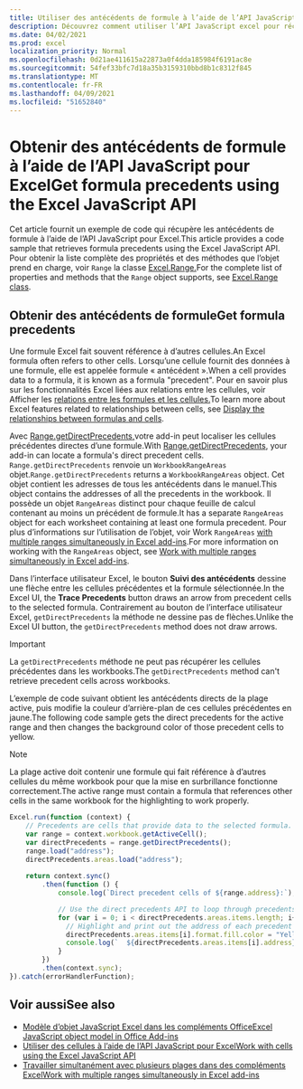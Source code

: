 ```yaml
---
title: Utiliser des antécédents de formule à l’aide de l’API JavaScript pour Excel
description: Découvrez comment utiliser l’API JavaScript excel pour récupérer les antécédents de formule.
ms.date: 04/02/2021
ms.prod: excel
localization_priority: Normal
ms.openlocfilehash: 0d21ae411615a22873a0f4dda185984f6191ac8e
ms.sourcegitcommit: 54fef33bfc7d18a35b3159310bbd8b1c8312f845
ms.translationtype: MT
ms.contentlocale: fr-FR
ms.lasthandoff: 04/09/2021
ms.locfileid: "51652840"
---
```

# <a name="get-formula-precedents-using-the-excel-javascript-api"></a><span data-ttu-id="78aa0-103">Obtenir des antécédents de formule à l’aide de l’API JavaScript pour Excel</span><span class="sxs-lookup"><span data-stu-id="78aa0-103">Get formula precedents using the Excel JavaScript API</span></span>

<span data-ttu-id="78aa0-104">Cet article fournit un exemple de code qui récupère les antécédents de formule à l’aide de l’API JavaScript pour Excel.</span><span class="sxs-lookup"><span data-stu-id="78aa0-104">This article provides a code sample that retrieves formula precedents using the Excel JavaScript API.</span></span> <span data-ttu-id="78aa0-105">Pour obtenir la liste complète des propriétés et des méthodes que l’objet prend en charge, voir `Range` la classe [Excel.Range.](/javascript/api/excel/excel.range)</span><span class="sxs-lookup"><span data-stu-id="78aa0-105">For the complete list of properties and methods that the `Range` object supports, see [Excel.Range class](/javascript/api/excel/excel.range).</span></span>

## <a name="get-formula-precedents"></a><span data-ttu-id="78aa0-106">Obtenir des antécédents de formule</span><span class="sxs-lookup"><span data-stu-id="78aa0-106">Get formula precedents</span></span>

<span data-ttu-id="78aa0-107">Une formule Excel fait souvent référence à d’autres cellules.</span><span class="sxs-lookup"><span data-stu-id="78aa0-107">An Excel formula often refers to other cells.</span></span> <span data-ttu-id="78aa0-108">Lorsqu’une cellule fournit des données à une formule, elle est appelée formule « antécédent ».</span><span class="sxs-lookup"><span data-stu-id="78aa0-108">When a cell provides data to a formula, it is known as a formula "precedent".</span></span> <span data-ttu-id="78aa0-109">Pour en savoir plus sur les fonctionnalités Excel liées aux relations entre les cellules, voir Afficher les [relations entre les formules et les cellules.](https://support.microsoft.com/office/display-the-relationships-between-formulas-and-cells-a59bef2b-3701-46bf-8ff1-d3518771d507)</span><span class="sxs-lookup"><span data-stu-id="78aa0-109">To learn more about Excel features related to relationships between cells, see [Display the relationships between formulas and cells](https://support.microsoft.com/office/display-the-relationships-between-formulas-and-cells-a59bef2b-3701-46bf-8ff1-d3518771d507).</span></span> 

<span data-ttu-id="78aa0-110">Avec [Range.getDirectPrecedents,](/javascript/api/excel/excel.range#getdirectprecedents--)votre add-in peut localiser les cellules précédentes directes d’une formule.</span><span class="sxs-lookup"><span data-stu-id="78aa0-110">With [Range.getDirectPrecedents](/javascript/api/excel/excel.range#getdirectprecedents--), your add-in can locate a formula's direct precedent cells.</span></span> <span data-ttu-id="78aa0-111">`Range.getDirectPrecedents` renvoie un `WorkbookRangeAreas` objet.</span><span class="sxs-lookup"><span data-stu-id="78aa0-111">`Range.getDirectPrecedents` returns a `WorkbookRangeAreas` object.</span></span> <span data-ttu-id="78aa0-112">Cet objet contient les adresses de tous les antécédents dans le manuel.</span><span class="sxs-lookup"><span data-stu-id="78aa0-112">This object contains the addresses of all the precedents in the workbook.</span></span> <span data-ttu-id="78aa0-113">Il possède un objet `RangeAreas` distinct pour chaque feuille de calcul contenant au moins un précédent de formule.</span><span class="sxs-lookup"><span data-stu-id="78aa0-113">It has a separate `RangeAreas` object for each worksheet containing at least one formula precedent.</span></span> <span data-ttu-id="78aa0-114">Pour plus d’informations sur l’utilisation de l’objet, voir Work `RangeAreas` [with multiple ranges simultaneously in Excel add-ins](excel-add-ins-multiple-ranges.md).</span><span class="sxs-lookup"><span data-stu-id="78aa0-114">For more information on working with the `RangeAreas` object, see [Work with multiple ranges simultaneously in Excel add-ins](excel-add-ins-multiple-ranges.md).</span></span>

<span data-ttu-id="78aa0-115">Dans l’interface utilisateur Excel, le bouton **Suivi des antécédents** dessine une flèche entre les cellules précédentes et la formule sélectionnée.</span><span class="sxs-lookup"><span data-stu-id="78aa0-115">In the Excel UI, the **Trace Precedents** button draws an arrow from precedent cells to the selected formula.</span></span> <span data-ttu-id="78aa0-116">Contrairement au bouton de l’interface utilisateur Excel, `getDirectPrecedents` la méthode ne dessine pas de flèches.</span><span class="sxs-lookup"><span data-stu-id="78aa0-116">Unlike the Excel UI button, the `getDirectPrecedents` method does not draw arrows.</span></span> 

> [!IMPORTANT]
> <span data-ttu-id="78aa0-117">La `getDirectPrecedents` méthode ne peut pas récupérer les cellules précédentes dans les workbooks.</span><span class="sxs-lookup"><span data-stu-id="78aa0-117">The `getDirectPrecedents` method can't retrieve precedent cells across workbooks.</span></span> 

<span data-ttu-id="78aa0-118">L’exemple de code suivant obtient les antécédents directs de la plage active, puis modifie la couleur d’arrière-plan de ces cellules précédentes en jaune.</span><span class="sxs-lookup"><span data-stu-id="78aa0-118">The following code sample gets the direct precedents for the active range and then changes the background color of those precedent cells to yellow.</span></span> 

> [!NOTE]
> <span data-ttu-id="78aa0-119">La plage active doit contenir une formule qui fait référence à d’autres cellules du même workbook pour que la mise en surbrillance fonctionne correctement.</span><span class="sxs-lookup"><span data-stu-id="78aa0-119">The active range must contain a formula that references other cells in the same workbook for the highlighting to work properly.</span></span> 

```js
Excel.run(function (context) {
    // Precedents are cells that provide data to the selected formula.
    var range = context.workbook.getActiveCell();
    var directPrecedents = range.getDirectPrecedents();
    range.load("address");
    directPrecedents.areas.load("address");
    
    return context.sync()
        .then(function () {
            console.log(`Direct precedent cells of ${range.address}:`);

            // Use the direct precedents API to loop through precedents of the active cell.
            for (var i = 0; i < directPrecedents.areas.items.length; i++) {
              // Highlight and print out the address of each precedent cell.
              directPrecedents.areas.items[i].format.fill.color = "Yellow";
              console.log(`  ${directPrecedents.areas.items[i].address}`);
            }
        })
        .then(context.sync);
}).catch(errorHandlerFunction);
```

## <a name="see-also"></a><span data-ttu-id="78aa0-120">Voir aussi</span><span class="sxs-lookup"><span data-stu-id="78aa0-120">See also</span></span>

- [<span data-ttu-id="78aa0-121">Modèle d’objet JavaScript Excel dans les compléments Office</span><span class="sxs-lookup"><span data-stu-id="78aa0-121">Excel JavaScript object model in Office Add-ins</span></span>](excel-add-ins-core-concepts.md)
- [<span data-ttu-id="78aa0-122">Utiliser des cellules à l’aide de l’API JavaScript pour Excel</span><span class="sxs-lookup"><span data-stu-id="78aa0-122">Work with cells using the Excel JavaScript API</span></span>](excel-add-ins-cells.md)
- [<span data-ttu-id="78aa0-123">Travailler simultanément avec plusieurs plages dans des compléments Excel</span><span class="sxs-lookup"><span data-stu-id="78aa0-123">Work with multiple ranges simultaneously in Excel add-ins</span></span>](excel-add-ins-multiple-ranges.md)
